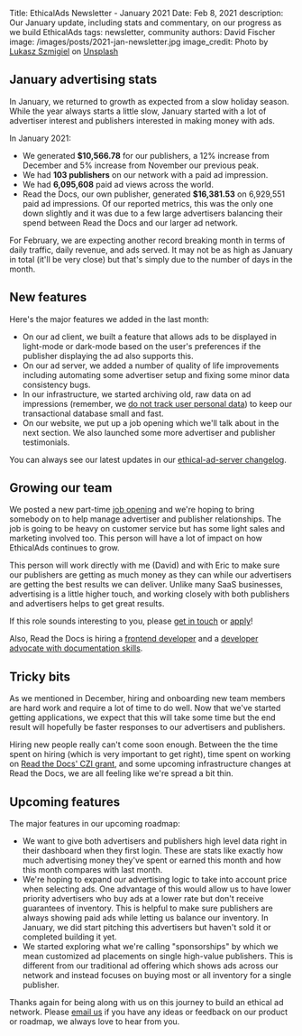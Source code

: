 Title: EthicalAds Newsletter - January 2021
Date: Feb 8, 2021
description: Our January update, including stats and commentary, on our progress as we build EthicalAds
tags: newsletter, community
authors: David Fischer
image: /images/posts/2021-jan-newsletter.jpg
image_credit: <span>Photo by <a href="https://unsplash.com/@szmigieldesign?utm_source=unsplash&amp;utm_medium=referral&amp;utm_content=creditCopyText">Lukasz Szmigiel</a> on <a href="https://unsplash.com/?utm_source=unsplash&amp;utm_medium=referral&amp;utm_content=creditCopyText">Unsplash</a></span>


[comment]: # (The queries run to get this data, then computed in a spreadsheet for publisher rev)
[comment]: # (?start_date=2020-08-01&end_date=2020-08-31&campaign_type=All+types&revenue_share_percentage=50.0)
[comment]: # (?start_date=2020-09-01&end_date=2020-09-30&campaign_type=paid&revenue_share_percentage=70.0&sort=revenue)


## January advertising stats

In January, we returned to growth as expected from a slow holiday season.
While the year always starts a little slow, January started with a lot of advertiser interest and publishers
interested in making money with ads.

In January 2021:

* We generated **$10,566.78** for our publishers, a 12% increase from December and 5% increase from November our previous peak.
* We had **103 publishers** on our network with a paid ad impression.
* We had **6,095,608** paid ad views across the world.
* Read the Docs, our own publisher, generated **$16,381.53** on 6,929,551 paid ad impressions. Of our reported metrics, this was the only one down slightly and it was due to a few large advertisers balancing their spend between Read the Docs and our larger ad network.

For February, we are expecting another record breaking month in terms of daily traffic, daily revenue, and ads served.
It may not be as high as January in total (it'll be very close) but that's simply due to the number of days in the month.


## New features

Here's the major features we added in the last month:

* On our ad client, we built a feature that allows ads to be displayed in light-mode or dark-mode
  based on the user's preferences if the publisher displaying the ad also supports this.
* On our ad server, we added a number of quality of life improvements
  including automating some advertiser setup and fixing some minor data consistency bugs.
* In our infrastructure, we started archiving old, raw data on ad impressions
  (remember, we [do not track user personal data]({filename}/pages/vision.md))
  to keep our transactional database small and fast.
* On our website, we put up a job opening which we'll talk about in the next section.
  We also launched some more advertiser and publisher testimonials.

You can always see our latest updates in our [ethical-ad-server changelog](https://ethical-ad-server.readthedocs.io/en/latest/developer/changelog.html).


## Growing our team

We posted a new part-time [job opening]({filename}/pages/jobs/account-manager-part-time.md)
and we're hoping to bring somebody on to help manage advertiser and publisher relationships.
The job is going to be heavy on customer service but has some
light sales and marketing involved too.
This person will have a lot of impact on how EthicalAds continues to grow.

This person will work directly with me (David) and with Eric
to make sure our publishers are getting as much money as they can
while our advertisers are getting the best results we can deliver.
Unlike many SaaS businesses, advertising is a little higher touch,
and working closely with both publishers and advertisers helps to get great results.

If this role sounds interesting to you,
please [get in touch](mailto:ads@ethicalads.io?subject=Ads%20account%20manager%20role)
or [apply]({filename}/pages/jobs/account-manager-part-time.md)!

Also, Read the Docs is hiring a [frontend developer](https://blog.readthedocs.com/job-frontend/)
and a [developer advocate with documentation skills](https://blog.readthedocs.com/job-devrel/).


## Tricky bits

As we mentioned in December, hiring and onboarding new team members are hard work and require a lot of time to do well.
Now that we've started getting applications, we expect that this will take some time
but the end result will hopefully be faster responses to our advertisers and publishers.

Hiring new people really can't come soon enough.
Between the the time spent on hiring (which is very important to get right),
time spent on working on [Read the Docs' CZI grant](https://blog.readthedocs.com/czi-grant-announcement/),
and some upcoming infrastructure changes at Read the Docs,
we are all feeling like we're spread a bit thin.


## Upcoming features

The major features in our upcoming roadmap:

* We want to give both advertisers and publishers high level data right in their dashboard when they first login.
  These are stats like exactly how much advertising money they've spent or earned this month
  and how this month compares with last month.
* We're hoping to expand our advertising logic to take into account price when selecting ads.
  One advantage of this would allow us to have lower priority advertisers who buy ads at a lower rate
  but don't receive guarantees of inventory. This is helpful to make sure publishers are always showing paid ads
  while letting us balance our inventory.
  In January, we did start pitching this advertisers but haven't sold it or completed building it yet.
* We started exploring what we're calling "sponsorships" by which we mean customized ad placements on single high-value publishers.
  This is different from our traditional ad offering which shows ads across our network
  and instead focuses on buying most or all inventory for a single publisher.

Thanks again for being along with us on this journey to build an ethical ad network.
Please [email us](mailto:ads@ethicalads.io) if you have any ideas or feedback on our product or roadmap,
we always love to hear from you.

